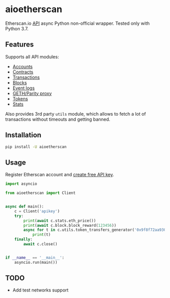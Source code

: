 # aioetherscan
Etherscan.io [API](https://etherscan.io/apis) async Python non-official wrapper. Tested only with Python 3.7.

## Features
Supports all API modules:

* [Accounts](https://etherscan.io/apis#accounts)
* [Contracts](https://etherscan.io/apis#contracts)
* [Transactions](https://etherscan.io/apis#transactions)
* [Blocks](https://etherscan.io/apis#blocks)
* [Event logs](https://etherscan.io/apis#logs)
* [GETH/Parity proxy](https://etherscan.io/apis#proxy)
* [Tokens](https://etherscan.io/apis#tokens)
* [Stats](https://etherscan.io/apis#stats)

Also provides 3rd party `utils` module, which allows to fetch a lot of transactions without timeouts and getting banned.

## Installation

```sh
pip install -U aioetherscan
```

## Usage
Register Etherscan account and [create free API key](https://etherscan.io/myapikey).

```python
import asyncio

from aioetherscan import Client


async def main():
    c = Client('apikey')
    try:
        print(await c.stats.eth_price())
        print(await c.block.block_reward(123456))
        async for t in c.utils.token_transfers_generator('0x9f8f72aa9304c8b593d555f12ef6589cc3a579a2'):
            print(t)
    finally:
        await c.close()


if __name__ == '__main__':
    asyncio.run(main())
```

## TODO
* Add test networks support
